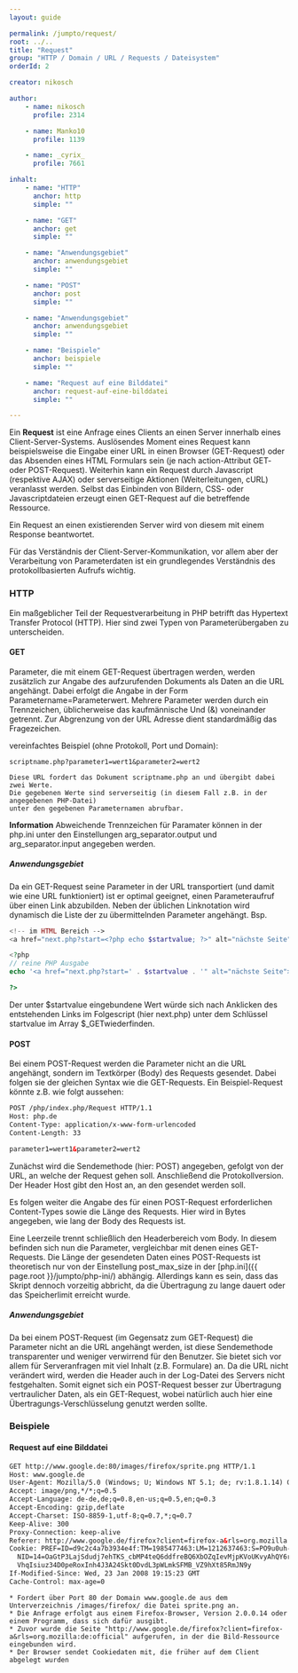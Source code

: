 ```yaml
---
layout: guide

permalink: /jumpto/request/
root: ../..
title: "Request"
group: "HTTP / Domain / URL / Requests / Dateisystem"
orderId: 2

creator: nikosch

author:
    - name: nikosch
      profile: 2314

    - name: Manko10
      profile: 1139

    - name: _cyrix_
      profile: 7661

inhalt:
    - name: "HTTP"
      anchor: http
      simple: ""

    - name: "GET"
      anchor: get
      simple: ""

    - name: "Anwendungsgebiet"
      anchor: anwendungsgebiet
      simple: ""

    - name: "POST"
      anchor: post
      simple: ""

    - name: "Anwendungsgebiet"
      anchor: anwendungsgebiet
      simple: ""

    - name: "Beispiele"
      anchor: beispiele
      simple: ""

    - name: "Request auf eine Bilddatei"
      anchor: request-auf-eine-bilddatei
      simple: ""

---
```


Ein **Request** ist eine Anfrage eines Clients an einen Server innerhalb eines Client-Server-Systems. Auslösendes Moment eines Request kann beispielsweise die Eingabe einer URL in einen Browser (GET-Request) oder das Absenden eines HTML Formulars sein (je nach action-Attribut GET- oder POST-Request). Weiterhin kann ein Request durch Javascript (respektive AJAX) oder serverseitige Aktionen (Weiterleitungen, cURL) veranlasst werden. Selbst das Einbinden von Bildern, CSS- oder Javascriptdateien erzeugt einen GET-Request auf die betreffende Ressource.

Ein Request an einen existierenden Server wird von diesem mit einem Response beantwortet.

Für das Verständnis der Client-Server-Kommunikation, vor allem aber der Verarbeitung von Parameterdaten ist ein grundlegendes Verständnis des protokollbasierten Aufrufs wichtig.

### HTTP

Ein maßgeblicher Teil der Requestverarbeitung in PHP betrifft das Hypertext Transfer Protocol (HTTP). Hier sind zwei Typen von Parameterübergaben zu unterscheiden.

#### GET

Parameter, die mit einem GET-Request übertragen werden, werden zusätzlich zur Angabe des aufzurufenden Dokuments als Daten an die URL angehängt. Dabei erfolgt die Angabe in der Form Parametername=Parameterwert. Mehrere Parameter werden durch ein Trennzeichen, üblicherweise das kaufmännische Und (&) voneinander getrennt. Zur Abgrenzung von der URL Adresse dient standardmäßig das Fragezeichen.

vereinfachtes Beispiel (ohne Protokoll, Port und Domain):

>
    scriptname.php?parameter1=wert1&parameter2=wert2
>
    Diese URL fordert das Dokument scriptname.php an und übergibt dabei zwei Werte.
    Die gegebenen Werte sind serverseitig (in diesem Fall z.B. in der angegebenen PHP-Datei)
    unter den gegebenen Parameternamen abrufbar.

<div class="alert alert-info"><strong>Information</strong>
Abweichende Trennzeichen für Paramater können in der php.ini
unter den Einstellungen arg_separator.output und arg_separator.input angegeben werden.</div>


##### Anwendungsgebiet

>
Da ein GET-Request seine Parameter in der URL transportiert (und damit wie eine URL funktioniert) ist er optimal geeignet, einen Parameteraufruf über einen Link abzubilden. Neben der üblichen Linknotation wird dynamisch die Liste der zu übermittelnden Parameter angehängt.
Bsp.

~~~php
<!-- im HTML Bereich -->
<a href="next.php?start=<?php echo $startvalue; ?>" alt="nächste Seite">weiter</a>

<?php
// reine PHP Ausgabe
echo '<a href="next.php?start=' . $startvalue . '" alt="nächste Seite">weiter</a>';

?>
~~~

Der unter $startvalue eingebundene Wert würde sich nach Anklicken des entstehenden Links im Folgescript (hier next.php) unter dem Schlüssel startvalue im Array $_GETwiederfinden.

#### POST

Bei einem POST-Request werden die Parameter nicht an die URL angehängt, sondern im Textkörper (Body) des Requests gesendet. Dabei folgen sie der gleichen Syntax wie die GET-Requests.
Ein Beispiel-Request könnte z.B. wie folgt aussehen:

~~~html
POST /php/index.php/Request HTTP/1.1
Host: php.de
Content-Type: application/x-www-form-urlencoded
Content-Length: 33

parameter1=wert1&parameter2=wert2
~~~

Zunächst wird die Sendemethode (hier: POST) angegeben, gefolgt von der URL, an welche der Request gehen soll. Anschließend die Protokollversion. Der Header Host gibt den Host an, an den gesendet werden soll.

Es folgen weiter die Angabe des für einen POST-Request erforderlichen Content-Types sowie die Länge des Requests. Hier wird in Bytes angegeben, wie lang der Body des Requests ist.

Eine Leerzeile trennt schließlich den Headerbereich vom Body. In diesem befinden sich nun die Parameter, vergleichbar mit denen eines GET-Requests.
Die Länge der gesendeten Daten eines POST-Requests ist theoretisch nur von der Einstellung post_max_size  in der [php.ini]({{ page.root }}/jumpto/php-ini/) abhängig. Allerdings kann es sein, dass das Skript dennoch vorzeitig abbricht, da die Übertragung zu lange dauert oder das Speicherlimit erreicht wurde.

##### Anwendungsgebiet

>
Da bei einem POST-Request (im Gegensatz zum GET-Request) die Parameter nicht an die URL angehängt werden, ist diese Sendemethode transparenter und weniger verwirrend für den Benutzer. Sie bietet sich vor allem für Serveranfragen mit viel Inhalt (z.B. Formulare) an. Da die URL nicht verändert wird, werden die Header auch in der Log-Datei des Servers nicht festgehalten. Somit eignet sich ein POST-Request besser zur Übertragung vertraulicher Daten, als ein GET-Request, wobei natürlich auch hier eine Übertragungs-Verschlüsselung genutzt werden sollte.

### Beispiele

#### Request auf eine Bilddatei

~~~html
GET http://www.google.de:80/images/firefox/sprite.png HTTP/1.1
Host: www.google.de
User-Agent: Mozilla/5.0 (Windows; U; Windows NT 5.1; de; rv:1.8.1.14) Gecko/20080404 Firefox/2.0.0.14
Accept: image/png,*/*;q=0.5
Accept-Language: de-de,de;q=0.8,en-us;q=0.5,en;q=0.3
Accept-Encoding: gzip,deflate
Accept-Charset: ISO-8859-1,utf-8;q=0.7,*;q=0.7
Keep-Alive: 300
Proxy-Connection: keep-alive
Referer: http://www.google.de/firefox?client=firefox-a&rls=org.mozilla:de:official
Cookie: PREF=ID=d9c2c4a7b3934e4f:TM=1985477463:LM=1212637463:S=PO9u0uh--zL4ComF;
  NID=14=OaGtP3LajSdudj7ehTKS_cbMP4teQ6ddfreBQ6XbOZqIevMjpKVoUKvyAhQY6rV2R8pm7_
  VhqIsiuz34D0peRoxInh4J3A24Skt0DvdL3pWLmkSFMB_VZ9hXt85RmJN9y
If-Modified-Since: Wed, 23 Jan 2008 19:15:23 GMT
Cache-Control: max-age=0
~~~

~~~code
* Fordert über Port 80 der Domain www.google.de aus dem Unterverzeichnis /images/firefox/ die Datei sprite.png an.
* Die Anfrage erfolgt aus einem Firefox-Browser, Version 2.0.0.14 oder einem Programm, dass sich dafür ausgibt.
* Zuvor wurde die Seite "http://www.google.de/firefox?client=firefox-a&rls=org.mozilla:de:official" aufgerufen, in der die Bild-Ressource eingebunden wird.
* Der Browser sendet Cookiedaten mit, die früher auf dem Client abgelegt wurden
~~~
